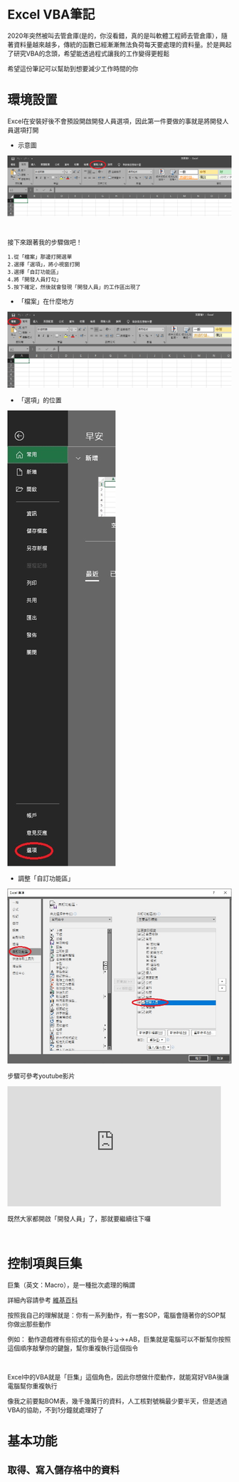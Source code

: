 # Excel VBA筆記

2020年突然被叫去管倉庫(是的，你沒看錯，真的是叫軟體工程師去管倉庫），隨著資料量越來越多，傳統的函數已經漸漸無法負荷每天要處理的資料量。於是興起了研究VBA的念頭，希望能透過程式讓我的工作變得更輕鬆

希望這份筆記可以幫助到想要減少工作時間的你

# 環境設置

Excel在安裝好後不會預設開啟開發人員選項，因此第一件要做的事就是將開發人員選項打開

- 示意圖

![image](./img/開發人員in功能區.jpg)

<br/>

接下來跟著我的步驟做吧！

    1.從「檔案」那邊打開選單
    2.選擇「選項」，將小視窗打開
    3.選擇「自訂功能區」
    4.將「開發人員打勾」
    5.按下確定，然後就會發現「開發人員」的工作區出現了


* 「檔案」在什麼地方

![image](./img/ch0_前置準備/檔案在功能區中的位置.jpg)

- 「選項」的位置

![image](./img/ch0_前置準備/選項的位置.jpg)

- 調整「自訂功能區」

![image](./img/ch0_前置準備/自訂功能區的設定.jpg)

步驟可參考youtube影片

<iframe width="480" height="270" src="https://www.youtube-nocookie.com/embed/Koe_JvnvAcY" frameborder="0" allow="accelerometer; autoplay; clipboard-write; encrypted-media; gyroscope; picture-in-picture" allowfullscreen></iframe>

<br/>

既然大家都開啟「開發人員」了，那就要繼續往下囉

<br/>

# 控制項與巨集

巨集（英文：Macro），是一種批次處理的稱謂

詳細內容請參考 [維基百科](https://zh.wikipedia.org/wiki/%E5%B7%A8%E9%9B%86)

按照我自己的理解就是：你有一系列動作，有一套SOP，電腦會隨著你的SOP幫你做出那些動作

例如：
動作遊戲裡有些招式的指令是↓↘→+AB，巨集就是電腦可以不斷幫你按照這個順序敲擊你的鍵盤，幫你重複執行這個指令

<br/>

Excel中的VBA就是「巨集」這個角色，因此你想做什麼動作，就能寫好VBA後讓電腦幫你重複執行

像我之前要點BOM表，幾千幾萬行的資料，人工核對號稱最少要半天，但是透過VBA的協助，不到1分鐘就處理好了

# 基本功能

## 取得、寫入儲存格中的資料

